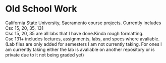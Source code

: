 # Old School Work
California State University, Sacramento course projects.
Currently includes Csc 15, 20, 35, 131  
Csc 15, 20, 35 are all labs that I have done.Kinda rough formatting.  
Csc 131+ includes lectures, assignments, labs, and specs where avaliable.  (Lab files are only added for semesters I am not currently taking. For ones I am currently taking either the lab is avaliable on another repository or is private due to it not being graded yet)

